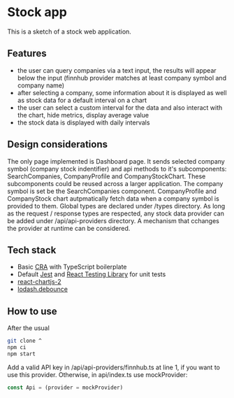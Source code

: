 # Stock app
This is a sketch of a stock web application.

## Features
- the user can query companies via a text input, the results will appear below the input (finnhub provider matches at least company symbol and company name)
- after selecting a company, some information about it is displayed as well as stock data for a default interval on a chart
- the user can select a custom interval for the data and also interact with the chart, hide metrics, display average value
- the stock data is displayed with daily intervals

## Design considerations
The only page implemented is Dashboard page. It sends selected company symbol (company stock indentifier) and api methods to it's subcomponents: SearchCompanies, CompanyProfile and CompanyStockChart. These subcomponents could be reused across a larger application.
The company symbol is set be the SearchCompanies component.
CompanyProfile and CompanyStock chart autpmatically fetch data when a company symbol is provided to them.
Global types are declared under /types directory. As long as the request / response types are respected, any stock data provider can be added under /api/api-providers directory. A mechanism that cchanges the provider at runtime can be considered.

## Tech stack
- Basic [CRA](https://create-react-app.dev/) with TypeScript boilerplate
- Default [Jest](https://jestjs.io/) and [React Testing Library](https://testing-library.com/docs/react-testing-library/intro/) for unit tests
- [react-chartjs-2](https://www.npmjs.com/package/react-chartjs-2) 
- [lodash.debounce](https://lodash.com/docs/4.17.15#debounce)

## How to use
After the usual
```sh
git clone ^
npm ci
npm start
```
Add a valid API key in /api/api-providers/finnhub.ts at line 1, if you want to use this provider. Otherwise, in api/index.ts use mockProvider:

```ts
const Api = (provider = mockProvider)
```
